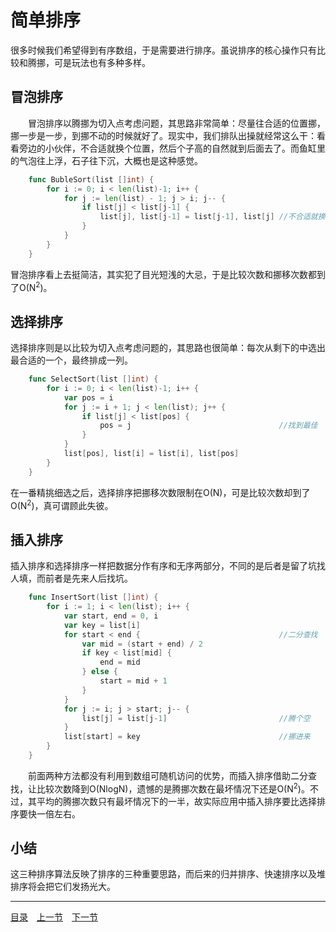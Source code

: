 # 简单排序
很多时候我们希望得到有序数组，于是需要进行排序。虽说排序的核心操作只有比较和腾挪，可是玩法也有多种多样。

## 冒泡排序
　　冒泡排序以腾挪为切入点考虑问题，其思路非常简单：尽量往合适的位置挪，挪一步是一步，到挪不动的时候就好了。现实中，我们排队出操就经常这么干：看看旁边的小伙伴，不合适就换个位置，然后个子高的自然就到后面去了。而鱼缸里的气泡往上浮，石子往下沉，大概也是这种感觉。
```go
	func BubleSort(list []int) {
		for i := 0; i < len(list)-1; i++ {
			for j := len(list) - 1; j > i; j-- {
				if list[j] < list[j-1] {
					list[j], list[j-1] = list[j-1], list[j]	//不合适就换位
				}
			}
		}
	}
```
冒泡排序看上去挺简洁，其实犯了目光短浅的大忌，于是比较次数和挪移次数都到了O(N<sup>2</sup>)。

## 选择排序
选择排序则是以比较为切入点考虑问题的，其思路也很简单：每次从剩下的中选出最合适的一个，最终排成一列。
```go
	func SelectSort(list []int) {
		for i := 0; i < len(list)-1; i++ {
			var pos = i
			for j := i + 1; j < len(list); j++ {
				if list[j] < list[pos] {
					pos = j									//找到最佳
				}
			}
			list[pos], list[i] = list[i], list[pos]
		}
	}
```
在一番精挑细选之后，选择排序把挪移次数限制在O(N)，可是比较次数却到了O(N<sup>2</sup>)，真可谓顾此失彼。

## 插入排序
插入排序和选择排序一样把数据分作有序和无序两部分，不同的是后者是留了坑找人填，而前者是先来人后找坑。
```go
	func InsertSort(list []int) {
		for i := 1; i < len(list); i++ {
			var start, end = 0, i
			var key = list[i]
			for start < end {								//二分查找
				var mid = (start + end) / 2
				if key < list[mid] {
					end = mid
				} else {
					start = mid + 1
				}
			}
			for j := i; j > start; j-- {
				list[j] = list[j-1]							//腾个空
			}
			list[start] = key								//挪进来
		}
	}
```
　　前面两种方法都没有利用到数组可随机访问的优势，而插入排序借助二分查找，让比较次数降到O(NlogN)，遗憾的是腾挪次数在最坏情况下还是O(N<sup>2</sup>)。不过，其平均的腾挪次数只有最坏情况下的一半，故实际应用中插入排序要比选择排序要快一倍左右。

## 小结
这三种排序算法反映了排序的三种重要思路，而后来的归并排序、快速排序以及堆排序将会把它们发扬光大。

---
[目录](../index.md)　[上一节](01.md)　[下一节](01-B.md)
